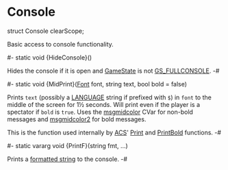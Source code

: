 # Console

[acs]: ../../Acs.md
[format strings]: ../../Concepts/FormatStrings.md
[language]: ../../Data/Language.md

[Font]: Font.md
[GS_FULLCONSOLE]: ../Base/EGameState.md#memb-gs_fullconsole
[GameState]: ../Base/Globals.md#memb-gamestate
[PrintBold]: ../../Acs/Drawing/PrintBold.md
[Print]: ../../Acs/Drawing/Print.md
[msgmidcolor2]: ../../CVars.md#cvar-msgmidcolor2
[msgmidcolor]: ../../CVars.md#cvar-msgmidcolor

<!-- api-declaration -->
struct Console clearScope;

<!-- api-definition -->
Basic access to console functionality.

<!-- api-class-methods -->
#-
static void {HideConsole}()

Hides the console if it is open and [GameState] is not
[GS_FULLCONSOLE].
-#

#-
static void {MidPrint}([Font] font, string text, bool bold = false)

Prints `text` (possibly a [LANGUAGE] string if prefixed with `$`) in
`font` to the middle of the screen for 1½ seconds. Will print even if
the player is a spectator if `bold` is `true`. Uses the [msgmidcolor]
CVar for non-bold messages and [msgmidcolor2] for bold messages.

This is the function used internally by [ACS]' [Print] and [PrintBold]
functions.
-#

#-
static vararg void {PrintF}(string fmt, \...)

Prints a [formatted string][format strings] to the console.
-#
